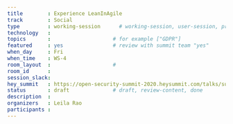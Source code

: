 ```yaml
---
title        : Experience LeanInAgile
track        : Social
type         : working-session      # working-session, user-session, product-session
technology   :
topics       :                    # for example ["GDPR"]
featured     : yes                # review with summit team "yes"
when_day     : Fri
when_time    : WS-4
room_layout  :                    #
room_id      :
session_slack: 
hey_summit   : https://open-security-summit-2020.heysummit.com/talks/summit-spiral-special/
status       : draft              # draft, review-content, done
description  :
organizers   : Leila Rao
participants :
---
```



<!--(add intro)

## WHY

(...)

## What

(...)

## Outcomes

(...)

## References

(...)


## Previous-->
